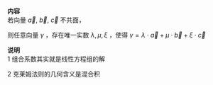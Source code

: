 **内容**  
若向量 $\vec a,\ \vec b,\ \vec c$ 不共面，  
  
则任意向量 $\gamma$ ，存在唯一实数 $\lambda, \mu, \xi$ ，使得 $\gamma=\lambda\cdot\vec a+\mu\cdot\vec b+\xi\cdot\vec c$  
  
**说明**  
1 组合系数其实就是线性方程组的解  
  
2 克莱姆法则的几何含义是混合积  
